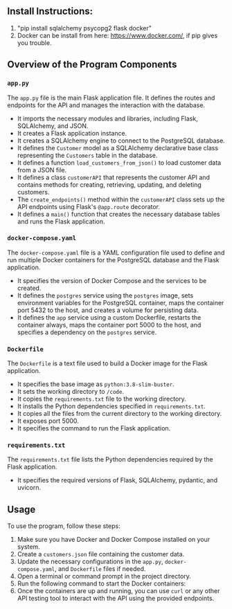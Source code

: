 ## Install Instructions: 
1. "pip install sqlalchemy psycopg2 flask docker"
2. Docker can be install from here: https://www.docker.com/, if pip gives you trouble.

## Overview of the Program Components

### `app.py`
The `app.py` file is the main Flask application file. It defines the routes and endpoints for the API and manages the interaction with the database.

- It imports the necessary modules and libraries, including Flask, SQLAlchemy, and JSON.
- It creates a Flask application instance.
- It creates a SQLAlchemy engine to connect to the PostgreSQL database.
- It defines the `Customer` model as a SQLAlchemy declarative base class representing the `Customers` table in the database.
- It defines a function `load_customers_from_json()` to load customer data from a JSON file.
- It defines a class `customerAPI` that represents the customer API and contains methods for creating, retrieving, updating, and deleting customers.
- The `create_endpoints()` method within the `customerAPI` class sets up the API endpoints using Flask's `@app.route` decorator.
- It defines a `main()` function that creates the necessary database tables and runs the Flask application.

### `docker-compose.yaml`
The `docker-compose.yaml` file is a YAML configuration file used to define and run multiple Docker containers for the PostgreSQL database and the Flask application.

- It specifies the version of Docker Compose and the services to be created.
- It defines the `postgres` service using the `postgres` image, sets environment variables for the PostgreSQL container, maps the container port 5432 to the host, and creates a volume for persisting data.
- It defines the `app` service using a custom Dockerfile, restarts the container always, maps the container port 5000 to the host, and specifies a dependency on the `postgres` service.

### `Dockerfile`
The `Dockerfile` is a text file used to build a Docker image for the Flask application.

- It specifies the base image as `python:3.8-slim-buster`.
- It sets the working directory to `/code`.
- It copies the `requirements.txt` file to the working directory.
- It installs the Python dependencies specified in `requirements.txt`.
- It copies all the files from the current directory to the working directory.
- It exposes port 5000.
- It specifies the command to run the Flask application.

### `requirements.txt`
The `requirements.txt` file lists the Python dependencies required by the Flask application.

- It specifies the required versions of Flask, SQLAlchemy, pydantic, and uvicorn.

## Usage
To use the program, follow these steps:

1. Make sure you have Docker and Docker Compose installed on your system.
2. Create a `customers.json` file containing the customer data.
3. Update the necessary configurations in the `app.py`, `docker-compose.yaml`, and `Dockerfile` files if needed.
4. Open a terminal or command prompt in the project directory.
5. Run the following command to start the Docker containers:
6. Once the containers are up and running, you can use `curl` or any other API testing tool to interact with the API using the provided endpoints.
